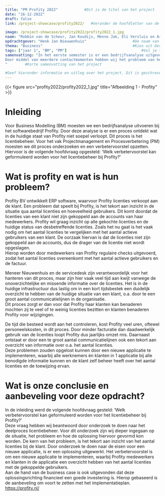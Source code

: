 ```yaml
---
title: "PM Profity 2022"            #Dit is de titel van het project
date: "16-12-2022"
draft: false
link: /project-showcase/profity2022/   #Verander de hoofdletter van de projectnaam naar een kleine letter

image: /project-showcase/profity2022/profity2022_1.jpg                     #Dit is de tumbnail van het project
naam: "Robbin van de Scheur, Jan Koudijs, Menno Jak, Eli Versluis en Aram Rierink"                                  #Naam / Namen bijv. "Jan de Lange, Fred Bouwhuis"
opdrachtgever: "Henk Jan Nieuwenhuis"                     #De naam van je opdrachtgever bijv. "Jan de Lange"
thema: "Business"                                         #Kies uit Development / UX Design / Business
tags: ["jaar 1", "BM", "PM"]                                  #Vul je tags hierin. Het mogen er meerdere zijn. Kies uit (jaar 1 / jaar 2 / jaar 3 / jaar 4 / FDD / DB / DT / BM / PM / DIT / etcetera...)
samenvatting: "In het eerste semester is er een bedrijfsanalyse uitgevoerd bij het softwarebedrijf Profity. In deze analyse is er een proces ontdekt wat in de huidige staat van Profity niet soepel verloopt. Dit proces is het licentiebeheer. 
Door middel van meerdere contactmomenten hebben wij het probleem van het licentiebeheer kunnen beschrijven en modelleren. Op basis van deze knelpunten en de consequenties daarvan, moet er een verbetervoorstel geformuleerd worden voor Profity. Hiervoor is de volgende hoofdvraag opgesteld: ‘Welk verbetervoorstel kan geformuleerd worden voor het licentiebeheer bij Profity?’.
"        #Korte samenvatting van het project   

#Geef hieronder informatie en uitleg over het project. Dit is geschreven in Markdown (.md) en hier zijn verschillende style-opties. Deze zijn hieronder als voorbeeld weergegeven:
---
```


{{< figure src="profity2022/profity2022_1.jpg" title="Afbeelding 1 - Profity" >}}

# Inleiding

Voor Business Modelling (BM) moesten we een bedrijfsanalyse uitvoeren bij het softwarebedrijf Profity. Door deze analyse is er een proces ontdekt wat in de huidige staat van Profity niet soepel verloopt. Dit proces is het licentiebeheer. Voor het vak Projectmanagement en Procesverbetering (PM) moesten we dit proces onderzoeken en een verbetervoorstel opzetten. Hiervoor is de volgende hoofdvraag opgesteld: ‘Welk verbetervoorstel kan geformuleerd worden voor het licentiebeheer bij Profity?’

# Wat is profity en wat is hun probleem?

Profity BV ontwikkelt ERP software, waarvoor Profity licenties verkoopt aan de klant. Een probleem dat speelt bij Profity, is het tekort aan inzicht in de situatie qua aantal licenties en hoeveelheid gebruikers. Dit komt doordat de licenties van een klant niet zijn gekoppeld aan de accounts van haar medewerkers. Profity wil graag inzicht op alle gekochte licenties en de huidige status van desbetreffende licenties. Zoals het nu gaat is het vaak nodig om het aantal licenties te vergelijken met het aantal actieve gebruikers van een klant. De oorzaak hiervan is dat de licenties niet zijn gekoppeld aan de accounts, dus de drager van de licentie niet wordt opgeslagen.  
Hierop worden door medewerkers van Profity regulaire checks uitgevoerd, zodat het aantal licenties overeenkomt met het aantal actieve gebruikers en de factuur.

Meneer Nieuwenhuis en de servicedesk zijn verantwoordelijk voor het hanteren van dit proces, maar zijn hier vaak veel tijd aan kwijt vanwege de onoverzichtelijke en missende informatie over de licenties. Het is in de huidige infrastructuur dus lastig om in een kort tijdsbestek een duidelijk overzicht te hebben van de huidige situatie van een klant, o.a. door te een groot aantal communicatielijnen in de organisatie.  
Dit proces zorgt er dan voor dat Profity haar klanten kan benaderen mochten zij te veel of te weinig licenties bezitten en klanten benaderen Profity voor wijzigingen.

De tijd die besteed wordt aan het controleren, kost Profity veel uren, oftewel personeelskosten, in dit proces. Door minder facturatie dan daadwerkelijk gebruik van de licenties loopt Profity dus jaarlijks omzet mis. Daarnaast ontstaat er door een te groot aantal communicatielijnen ook een tekort aan overzicht van informatie over o.a. het aantal licenties.  
Deze problemen zouden opgelost kunnen door een nieuwe applicatie te implementeren, waarbij alle werknemers én klanten in 1 applicatie bij alle benodigde informatie kunnen en de klant zelf beheer heeft over het aantal licenties en de toewijzing ervan.

# Wat is onze conclusie en aanbeveling voor deze opdracht?

In de inleiding werd de volgende hoofdvraag gesteld: ‘Welk verbetervoorstel kan geformuleerd worden voor het licentiebeheer bij Profity?’  
Deze vraag hebben wij beantwoord door onderzoek te doen naar het deelproces licentiebeheer. Voor dit onderzoek zijn wij dieper ingegaan op de situatie, het probleem en hoe de oplossing hiervoor gevormd kon worden. De kern van het probleem, is het tekort aan inzicht van het aantal licenties bij de klant. Door onderzoek te doen naar de eisen voor een nieuwe applicatie, is er een oplossing uitgewerkt. Het verbetervoorstel is om een nieuwe applicatie te implementeren, waarbij Profity medewerkers en klanten in de applicatie een overzicht hebben van het aantal licenties met de gekoppelde gebruikers.  
Aan de hand van de business case is ook uitgevonden dat deze oplossingsrichting financieel een goede investering is. Hierop gebaseerd is de aanbeveling om voort te zetten met het implementatieplan.  
https://profity.nl/
